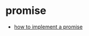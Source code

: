 # promise

- [how to implement a promise](https://www.chlorine.site/posts/2020/04/01/_06-promise.html)
